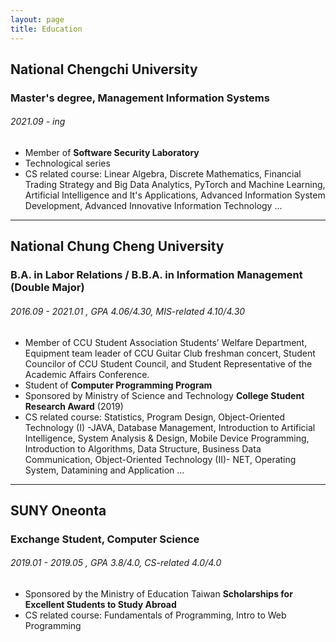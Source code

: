 ```yaml
---
layout: page
title: Education
---
```


## National Chengchi University
### Master's degree, Management Information Systems
###### 2021.09 - ing 

- Member of **Software Security Laboratory**
- Technological series
- CS related course: Linear Algebra, Discrete Mathematics, Financial Trading Strategy and Big Data Analytics, PyTorch and Machine Learning, Artificial Intelligence and It's Applications, Advanced Information System Development, Advanced Innovative Information Technology ...

---

## National Chung Cheng University
### B.A. in Labor Relations / B.B.A. in Information Management (Double Major)
###### 2016.09 - 2021.01 , GPA 4.06/4.30, MIS-related 4.10/4.30

- Member of CCU Student Association Students’ Welfare Department, Equipment team leader of CCU Guitar Club freshman concert, Student Councilor of CCU Student Council, and Student Representative of the Academic Affairs Conference.
- Student of **Computer Programming Program**
- Sponsored by Ministry of Science and Technology **College Student Research Award** (2019)
- CS related course: Statistics, Program Design, Object-Oriented Technology (I) -JAVA, Database Management, Introduction to Artificial Intelligence, System Analysis & Design, Mobile Device Programming, Introduction to Algorithms, Data Structure, Business Data Communication, Object-Oriented Technology (II)- NET, Operating System, Datamining and Application ...

---

## SUNY Oneonta
### Exchange Student, Computer Science
###### 2019.01 - 2019.05 , GPA 3.8/4.0, CS-related 4.0/4.0

- Sponsored by the Ministry of Education Taiwan **Scholarships for Excellent Students to Study Abroad**
- CS related course: Fundamentals of Programming, Intro to Web Programming
